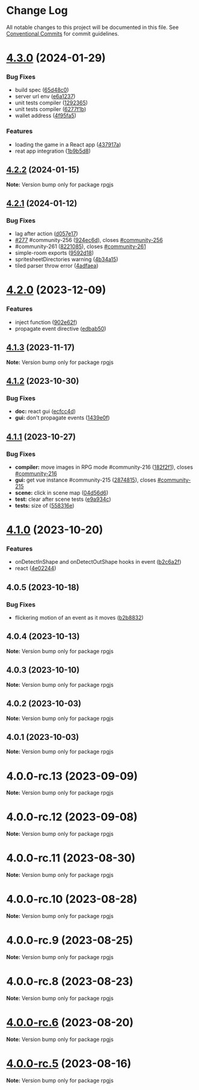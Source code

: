 # Change Log

All notable changes to this project will be documented in this file.
See [Conventional Commits](https://conventionalcommits.org) for commit guidelines.

# [4.3.0](https://github.com/RSamaium/RPG-JS/compare/v4.2.2...v4.3.0) (2024-01-29)


### Bug Fixes

* build spec ([65d48c0](https://github.com/RSamaium/RPG-JS/commit/65d48c04f8bdf53759205147ec80e00c96ed5fd9))
* server url env ([e6a1237](https://github.com/RSamaium/RPG-JS/commit/e6a1237e360f7a25e2e8194127473e8a74d0b0ab))
* unit tests compiler ([1292365](https://github.com/RSamaium/RPG-JS/commit/129236510198a08dbf376977068939b47d1ae350))
* unit tests compiler ([6277f1b](https://github.com/RSamaium/RPG-JS/commit/6277f1b6f201c1f06b5058a3c985e41952520b55))
* wallet address ([4f95fa5](https://github.com/RSamaium/RPG-JS/commit/4f95fa551f2dcc1cce23cc14a8dbbef677d25353))


### Features

* loading the game in a React app ([437917a](https://github.com/RSamaium/RPG-JS/commit/437917ace5de1a88777d84c4b39a48e147f77de4))
* reat app integration ([1b9b5d8](https://github.com/RSamaium/RPG-JS/commit/1b9b5d8bb5dd02bcf4a68ccd5eee19c6fc00a4eb))





## [4.2.2](https://github.com/RSamaium/RPG-JS/compare/v4.2.1...v4.2.2) (2024-01-15)

**Note:** Version bump only for package rpgjs





## [4.2.1](https://github.com/RSamaium/RPG-JS/compare/v4.2.0...v4.2.1) (2024-01-12)


### Bug Fixes

*  lag after action ([d057e17](https://github.com/RSamaium/RPG-JS/commit/d057e1736475e03a0553882a53b96a4d77e65acf))
* [#277](https://github.com/RSamaium/RPG-JS/issues/277) #community-256 ([924ec6d](https://github.com/RSamaium/RPG-JS/commit/924ec6d6636b51eeb46cb1509c7244f69a8adb49)), closes [#community-256](https://github.com/RSamaium/RPG-JS/issues/community-256)
* #community-261 ([8221085](https://github.com/RSamaium/RPG-JS/commit/8221085a962b1555aa20ba154b6790d4522da971)), closes [#community-261](https://github.com/RSamaium/RPG-JS/issues/community-261)
* simple-room exports ([9592d18](https://github.com/RSamaium/RPG-JS/commit/9592d186cdb7d66dba4fe7b49d31b2fc97686677))
* spritesheetDirectories warning ([4b34a15](https://github.com/RSamaium/RPG-JS/commit/4b34a15d60261501069100fb22aa0901b32a1d98))
* tiled parser throw error ([4adfaea](https://github.com/RSamaium/RPG-JS/commit/4adfaea557b386556b459d7f64b8a24a24116aa8))





# [4.2.0](https://github.com/RSamaium/RPG-JS/compare/v4.1.3...v4.2.0) (2023-12-09)


### Features

* inject function ([902e62f](https://github.com/RSamaium/RPG-JS/commit/902e62ff4fdd9b5bd26ee7d5be9ccae2b051f248))
* propagate event directive ([edbab50](https://github.com/RSamaium/RPG-JS/commit/edbab506a2552ff64d2f638d1e088748cbc8cc86))





## [4.1.3](https://github.com/RSamaium/RPG-JS/compare/v4.1.2...v4.1.3) (2023-11-17)

**Note:** Version bump only for package rpgjs





## [4.1.2](https://github.com/RSamaium/RPG-JS/compare/v4.1.1...v4.1.2) (2023-10-30)


### Bug Fixes

* **doc:** react gui ([ecfcc4d](https://github.com/RSamaium/RPG-JS/commit/ecfcc4d0ad2ecf3a5ef6f55fd7526ab9cd4b102c))
* **gui:** don't propagate events ([1439e0f](https://github.com/RSamaium/RPG-JS/commit/1439e0fa4718cbdc07cd2ceb8ff4067e116cef9b))





## [4.1.1](https://github.com/RSamaium/RPG-JS/compare/v4.1.0...v4.1.1) (2023-10-27)


### Bug Fixes

* **compiler:**  move images in RPG mode #community-216 ([182f2f1](https://github.com/RSamaium/RPG-JS/commit/182f2f11e53813cb7794295274b67d185906eb84)), closes [#community-216](https://github.com/RSamaium/RPG-JS/issues/community-216)
* **gui:** get vue instance #community-215 ([2874815](https://github.com/RSamaium/RPG-JS/commit/287481517028196f1bf8bc327b68134e8f5f63d0)), closes [#community-215](https://github.com/RSamaium/RPG-JS/issues/community-215)
* **scene:** click in scene map ([04d56d6](https://github.com/RSamaium/RPG-JS/commit/04d56d6e07c58e2c039732e35ae3b94fc6751fa5))
* **test:** clear after scene tests ([e9a934c](https://github.com/RSamaium/RPG-JS/commit/e9a934c7fc197079036628a94891c371bae4edb2))
* **tests:** size of ([558316e](https://github.com/RSamaium/RPG-JS/commit/558316e9c63282eef0ce6dd1594cc7b1a836c1d2))





# [4.1.0](https://github.com/RSamaium/RPG-JS/compare/v4.0.5...v4.1.0) (2023-10-20)


### Features

* onDetectInShape and onDetectOutShape hooks in event ([b2c6a2f](https://github.com/RSamaium/RPG-JS/commit/b2c6a2f98b3bcc992deb0473a9fb1699874b6e48))
* react ([4e02244](https://github.com/RSamaium/RPG-JS/commit/4e0224465fc8f76434039c464f063f929fb861fd))





## 4.0.5 (2023-10-18)


### Bug Fixes

* flickering motion of an event as it moves ([b2b8832](https://github.com/RSamaium/RPG-JS/commit/b2b8832a1582933afb64c698f40d1b0e72021780))





## 4.0.4 (2023-10-13)

**Note:** Version bump only for package rpgjs





## 4.0.3 (2023-10-10)

**Note:** Version bump only for package rpgjs





## 4.0.2 (2023-10-03)

**Note:** Version bump only for package rpgjs





## 4.0.1 (2023-10-03)

**Note:** Version bump only for package rpgjs





# 4.0.0-rc.13 (2023-09-09)

**Note:** Version bump only for package rpgjs





# 4.0.0-rc.12 (2023-09-08)

**Note:** Version bump only for package rpgjs





# 4.0.0-rc.11 (2023-08-30)

**Note:** Version bump only for package rpgjs





# 4.0.0-rc.10 (2023-08-28)

**Note:** Version bump only for package rpgjs





# 4.0.0-rc.9 (2023-08-25)

**Note:** Version bump only for package rpgjs





# 4.0.0-rc.8 (2023-08-23)

**Note:** Version bump only for package rpgjs





# [4.0.0-rc.6](https://github.com/RSamaium/RPG-JS/compare/v4.0.0-rc.5...v4.0.0-rc.6) (2023-08-20)

**Note:** Version bump only for package rpgjs





# [4.0.0-rc.5](https://github.com/RSamaium/RPG-JS/compare/v4.0.0-rc.4...v4.0.0-rc.5) (2023-08-16)

**Note:** Version bump only for package rpgjs
